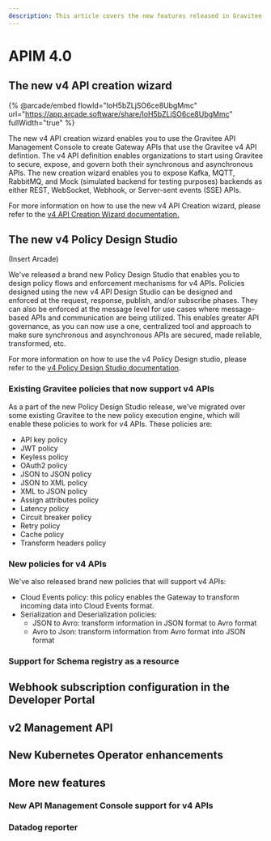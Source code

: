 ```yaml
---
description: This article covers the new features released in Gravitee 4.0
---
```


# APIM 4.0

## The new v4 API creation wizard

{% @arcade/embed flowId="IoH5bZLjSO6ce8UbgMmc" url="https://app.arcade.software/share/IoH5bZLjSO6ce8UbgMmc" fullWidth="true" %}

The new v4 API creation wizard enables you to use the Gravitee API Management Console to create Gateway APIs that use the Gravitee v4 API defintion. The v4 API definition enables organizations to start using Gravitee to secure, expose, and govern both their synchronous and asynchronous APIs. The new creation wizard enables you to expose Kafka, MQTT, RabbitMQ, and Mock (simulated backend for testing purposes) backends as either REST, WebSocket, Webhook, or Server-sent events (SSE) APIs.

For more information on how to use the new v4 API Creation wizard, please refer to the [v4 API Creation Wizard documentation. ](../../../guides/create-apis/how-to/v4-api-creation-wizard.md)

## The new v4 Policy Design Studio

(Insert Arcade)

We've released a brand new Policy Design Studio that enables you to design policy flows and enforcement mechanisms for v4 APIs. Policies designed using the new v4 API Design Studio can be designed and enforced at the request, response, publish, and/or subscribe phases. They can also be enforced at the message level for use cases where message-based APIs and communication are being utilized. This enables greater API governance, as you can now use a one, centralized tool and approach to make sure synchronous and asynchronous APIs are secured, made reliable, transformed, etc.

For more information on how to use the v4 Policy Design studio, please refer to the [v4 Policy Design Studio documentation](../../../guides/policy-design/v4-api-policy-design-studio.md).&#x20;

### Existing Gravitee policies that now support v4 APIs

As a part of the new Policy Design Studio release, we've migrated over some existing Gravitee to the new policy execution engine, which will enable these policies to work for v4 APIs. These policies are:

* API key policy
* JWT policy
* Keyless policy
* OAuth2 policy
* JSON to JSON policy&#x20;
* JSON to XML policy
* XML to JSON policy
* Assign attributes policy&#x20;
* Latency policy&#x20;
* Circuit breaker policy&#x20;
* Retry policy&#x20;
* Cache policy&#x20;
* Transform headers policy

### New policies for v4 APIs

We've also released brand new policies that will support v4 APIs:

* Cloud Events policy: this policy enables the Gateway to transform incoming data into Cloud Events format.&#x20;
* Serialization and Deserialization policies:
  * JSON to Avro: transform information in JSON format to Avro format
  * Avro to Json: transform information from Avro format into JSON format

### Support for Schema registry as a resource

## Webhook subscription configuration in the Developer Portal

## v2 Management API

## New Kubernetes Operator enhancements

## More new features

### New API Management Console support for v4 APIs

### Datadog reporter

